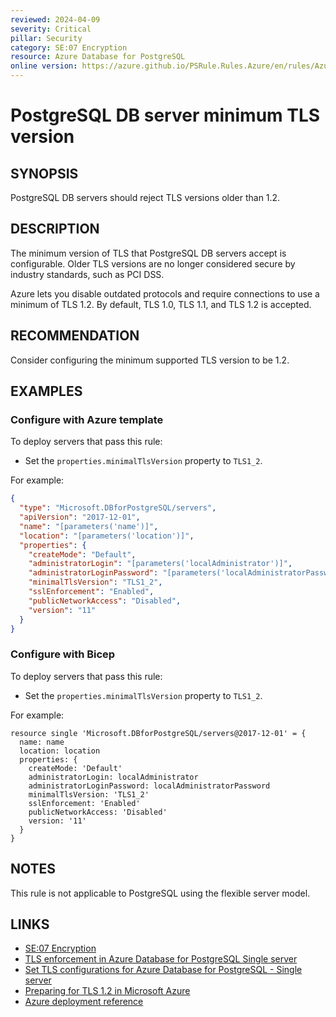```yaml
---
reviewed: 2024-04-09
severity: Critical
pillar: Security
category: SE:07 Encryption
resource: Azure Database for PostgreSQL
online version: https://azure.github.io/PSRule.Rules.Azure/en/rules/Azure.PostgreSQL.MinTLS/
---
```


# PostgreSQL DB server minimum TLS version

## SYNOPSIS

PostgreSQL DB servers should reject TLS versions older than 1.2.

## DESCRIPTION

The minimum version of TLS that PostgreSQL DB servers accept is configurable.
Older TLS versions are no longer considered secure by industry standards, such as PCI DSS.

Azure lets you disable outdated protocols and require connections to use a minimum of TLS 1.2.
By default, TLS 1.0, TLS 1.1, and TLS 1.2 is accepted.

## RECOMMENDATION

Consider configuring the minimum supported TLS version to be 1.2.

## EXAMPLES

### Configure with Azure template

To deploy servers that pass this rule:

- Set the `properties.minimalTlsVersion` property to `TLS1_2`.

For example:

```json
{
  "type": "Microsoft.DBforPostgreSQL/servers",
  "apiVersion": "2017-12-01",
  "name": "[parameters('name')]",
  "location": "[parameters('location')]",
  "properties": {
    "createMode": "Default",
    "administratorLogin": "[parameters('localAdministrator')]",
    "administratorLoginPassword": "[parameters('localAdministratorPassword')]",
    "minimalTlsVersion": "TLS1_2",
    "sslEnforcement": "Enabled",
    "publicNetworkAccess": "Disabled",
    "version": "11"
  }
}
```

### Configure with Bicep

To deploy servers that pass this rule:

- Set the `properties.minimalTlsVersion` property to `TLS1_2`.

For example:

```bicep
resource single 'Microsoft.DBforPostgreSQL/servers@2017-12-01' = {
  name: name
  location: location
  properties: {
    createMode: 'Default'
    administratorLogin: localAdministrator
    administratorLoginPassword: localAdministratorPassword
    minimalTlsVersion: 'TLS1_2'
    sslEnforcement: 'Enabled'
    publicNetworkAccess: 'Disabled'
    version: '11'
  }
}
```

## NOTES

This rule is not applicable to PostgreSQL using the flexible server model.

## LINKS

- [SE:07 Encryption](https://learn.microsoft.com/azure/well-architected/security/encryption#data-in-transit)
- [TLS enforcement in Azure Database for PostgreSQL Single server](https://learn.microsoft.com/azure/postgresql/single-server/concepts-ssl-connection-security#tls-enforcement-in-azure-database-for-postgresql-single-server)
- [Set TLS configurations for Azure Database for PostgreSQL - Single server](https://learn.microsoft.com/azure/postgresql/single-server/how-to-tls-configurations#set-tls-configurations-for-azure-database-for-postgresql---single-server)
- [Preparing for TLS 1.2 in Microsoft Azure](https://azure.microsoft.com/updates/azuretls12/)
- [Azure deployment reference](https://learn.microsoft.com/azure/templates/microsoft.dbforpostgresql/servers)
